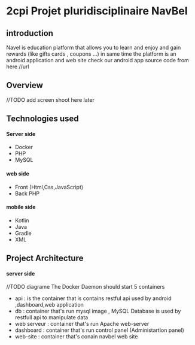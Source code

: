
# 2cpi Projet pluridisciplinaire NavBel 

## introduction

Navel is education platform that allows you to learn and enjoy and gain rewards (like gifts cards , coupons ...) in same time
the platform is an android application and web site 
check our android app source code from here //url

## Overview 
 //TODO  add screen shoot here later
 
 ##   Technologies used
#### Server side
- Docker 
- PHP
- MySQL
 #### web side
- Front (Html,Css,JavaScript)
-  Back PHP
#### mobile side 
- Kotlin 
- Java
- Gradle
- XML 
## Project Architecture
#### server side
//TODO diagrame
The Docker Daemon should start 5 containers
-   api :  is the container that is contains restful api used by android ,dashboard,web  application 
- db : container that's run mysql image , MySQL Database  is used by restfull api to manipulate data
- web serveur : container that's run Apache web-server
- dashboard : container that's run control panel (Administartion panel)
- web-site : container that's conain navbel web site
